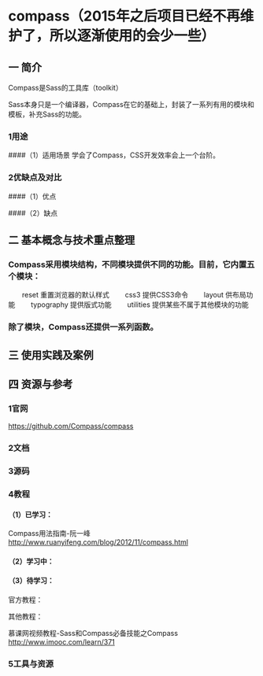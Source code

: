# compass（2015年之后项目已经不再维护了，所以逐渐使用的会少一些）

## 一 简介
Compass是Sass的工具库（toolkit）

Sass本身只是一个编译器，Compass在它的基础上，封装了一系列有用的模块和模板，补充Sass的功能。

### 1用途
####（1）适用场景
学会了Compass，CSS开发效率会上一个台阶。

### 2优缺点及对比
####（1）优点

####（2）缺点


## 二 基本概念与技术重点整理
### Compass采用模块结构，不同模块提供不同的功能。目前，它内置五个模块：
　　reset  重置浏览器的默认样式
　　css3   提供CSS3命令
　　layout 供布局功能
　　typography  提供版式功能
　　utilities  提供某些不属于其他模块的功能

### 除了模块，Compass还提供一系列函数。



## 三 使用实践及案例

## 

## 四 资源与参考

### 1官网
https://github.com/Compass/compass

### 2文档

### 3源码

### 4教程
#### （1）已学习：
Compass用法指南-阮一峰
http://www.ruanyifeng.com/blog/2012/11/compass.html

#### （2）学习中：



#### （3）待学习：
官方教程：

其他教程：

慕课网视频教程-Sass和Compass必备技能之Compass
http://www.imooc.com/learn/371

### 5工具与资源

